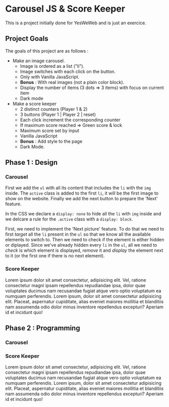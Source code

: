 # Carousel JS & Score Keeper

This is a project initially done for YesWeWeb and is just an exercice.


## Project Goals

The goals of this project are as follows :

+ Make an image carousel. 
    + Image is ordered as a list ("li").
    + Image switches with each click on the button.
    + Only with Vanilla JavaScript.
    + **Bonus** : With real images (not a plain color block).
    + Display the number of items (3 dots => 3 items) with focus on current item
    + Dark mode
+ Make a score keeper
    + 2 distinct counters (Player 1 & 2)
    + 3 buttons (Player 1 | Player 2 | reset)
    + Each click increment the corresponding counter
    + If maximum score reached => Green score & lock
    + Maximum score set by input
    + Vanilla JavaScript
    + **Bonus** : Add style to the page
    + Dark Mode.

## Phase 1 : Design

### Carousel 

First we add the `ul` with all its content that includes the `li` with the `img` inside. The `active` class is added to the first `li`, it will be the first image to show on the website.
Finally we add the next button to prepare the 'Next' feature. 

In the CSS we declare a `display: none` to hide all the `li` with `img` inside and we delcare a rule for the `.active` class with a `display: block`. 

First, we need to implement the 'Next picture' feature. To do that we need to first *target* all the `li` present in the `ul` so that we know all the available elements to switch to. Then we need to check if the element is either hidden or diplayed. Since we've already hidden every `li` in the `ul`, all we need to *check* is which element is displayed, *remove* it and *display* the element next to it (or the first one if there is no next element). 

### Score Keeper
Lorem ipsum dolor sit amet consectetur, adipisicing elit. Vel, ratione consectetur magni ipsam repellendus repudiandae ipsa, dolor quae voluptates ducimus nam recusandae fugiat atque vero optio voluptatum ea numquam perferendis. Lorem ipsum, dolor sit amet consectetur adipisicing elit. Placeat, aspernatur cupiditate, alias eveniet maiores mollitia et blanditiis nam assumenda odio dolor minus inventore repellendus excepturi? Aperiam id et incidunt quo!

## Phase 2 : Programming

### Carousel 

### Score Keeper
Lorem ipsum dolor sit amet consectetur, adipisicing elit. Vel, ratione consectetur magni ipsam repellendus repudiandae ipsa, dolor quae voluptates ducimus nam recusandae fugiat atque vero optio voluptatum ea numquam perferendis. Lorem ipsum, dolor sit amet consectetur adipisicing elit. Placeat, aspernatur cupiditate, alias eveniet maiores mollitia et blanditiis nam assumenda odio dolor minus inventore repellendus excepturi? Aperiam id et incidunt quo!